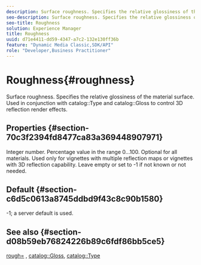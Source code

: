 ```yaml
---
description: Surface roughness. Specifies the relative glossiness of the material surface. Used in conjunction with catalog Type and catalog Gloss to control 3D reflection render effects.
seo-description: Surface roughness. Specifies the relative glossiness of the material surface. Used in conjunction with catalog Type and catalog Gloss to control 3D reflection render effects.
seo-title: Roughness
solution: Experience Manager
title: Roughness
uuid: d71e4411-dd59-4347-a7c2-132e130ff36b
feature: "Dynamic Media Classic,SDK/API"
role: "Developer,Business Practitioner"
---
```


# Roughness{#roughness}

Surface roughness. Specifies the relative glossiness of the material surface. Used in conjunction with catalog::Type and catalog::Gloss to control 3D reflection render effects.

## Properties {#section-70c3f2394fd8477ca83a369448907971}

Integer number. Percentage value in the range 0…100. Optional for all materials. Used only for vignettes with multiple reflection maps or vignettes with 3D reflection capability. Leave empty or set to -1 if not known or not needed.

## Default {#section-c6d5c0613a8745ddbd9f43c8c90b1580}

-1; a server default is used.

## See also {#section-d08b59eb76824226b89c6fdf86bb5ce5}

[rough=](../../../../../ir-api/http-protocol/image-rendering-api-ref/c-ir-http-protocol-ref/c-ir-http-protocol-command-reference/r-ir-rough.md#reference-00add846b09f4dc39420bda1ca414180) , [catalog::Gloss](../../../../../ir-api/material-cat/image-rendering-api-ref/c-ir-material-catalog/c-ir-material-data-reference/r-ir-cat-gloss.md#reference-5277f62a67e2408ab94699aa712f1eeb), [catalog::Type](../../../../../ir-api/material-cat/image-rendering-api-ref/c-ir-material-catalog/c-ir-material-data-reference/r-ir-cat-type.md#reference-9bea147dda9f4e74bc0ec79dcc0d9161) 
